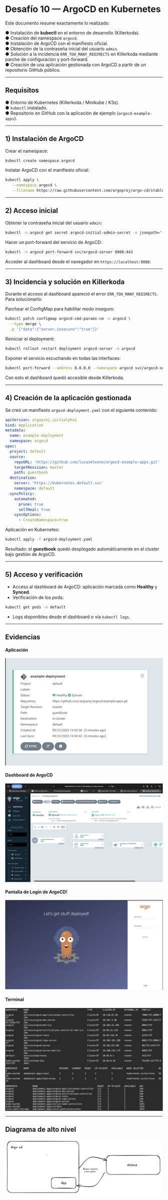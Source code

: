 # Desafío 10 — ArgoCD en Kubernetes  

Este documento resume exactamente lo realizado:  

● Instalación de **kubectl** en el entorno de desarrollo (Killerkoda).  
● Creación del namespace `argocd`.  
● Instalación de ArgoCD con el manifiesto oficial.  
● Obtención de la contraseña inicial del usuario `admin`.  
● Solución a la incidencia `ERR_TOO_MANY_REDIRECTS` en Killerkoda mediante parche de configuración y port-forward.  
● Creación de una aplicación gestionada con ArgoCD a partir de un repositorio GitHub público.  

---

## Requisitos  

● Entorno de Kubernetes (Killerkoda / Minikube / K3s).  
● `kubectl` instalado.  
● Repositorio en GitHub con la aplicación de ejemplo (`argocd-example-apps`).  

---

## 1) Instalación de ArgoCD  

Crear el namespace:  
```bash
kubectl create namespace argocd
```

Instalar ArgoCD con el manifiesto oficial:  
```bash
kubectl apply \
   --namespace argocd \
   --filename https://raw.githubusercontent.com/argoproj/argo-cd/stable/manifests/install.yaml
```

---

## 2) Acceso inicial  

Obtener la contraseña inicial del usuario `admin`:  
```bash
kubectl -n argocd get secret argocd-initial-admin-secret -o jsonpath="{.data.password}" | base64 -d; echo
```

Hacer un port-forward del servicio de ArgoCD:  
```bash
kubectl -n argocd port-forward svc/argocd-server 8080:443
```

Acceder al dashboard desde el navegador en `https://localhost:8080`.

---

## 3) Incidencia y solución en Killerkoda  

Durante el acceso al dashboard apareció el error `ERR_TOO_MANY_REDIRECTS`.  
Para solucionarlo:  

Parchear el ConfigMap para habilitar modo inseguro:  
```bash
kubectl patch configmap argocd-cmd-params-cm -n argocd \
  --type merge \
  -p '{"data":{"server.insecure":"true"}}'
```

Reiniciar el deployment:  
```bash
kubectl rollout restart deployment argocd-server -n argocd
```

Exponer el servicio escuchando en todas las interfaces:  
```bash
kubectl port-forward --address 0.0.0.0 --namespace argocd svc/argocd-server 8080:80
```

Con esto el dashboard quedó accesible desde Killerkoda.

---

## 4) Creación de la aplicación gestionada  

Se creó un manifiesto `argocd-deployment.yaml` con el siguiente contenido:  

```yaml
apiVersion: argoproj.io/v1alpha1
kind: Application
metadata:
  name: example-deployment
  namespace: argocd
spec:
  project: default
  source:
    repoURL: 'https://github.com/lucasmleone/argocd-example-apps.git'
    targetRevision: master
    path: guestbook
  destination:
    server: 'https://kubernetes.default.svc'
    namespace: default
  syncPolicy:
    automated:
      prune: true
      selfHeal: true
    syncOptions:
      - CreateNamespace=true
```

Aplicación en Kubernetes:  
```bash
kubectl apply -f argocd-deployment.yaml
```

Resultado: el **guestbook** quedó desplegado automáticamente en el cluster bajo gestión de ArgoCD.

---

## 5) Acceso y verificación  

- Acceso al dashboard de ArgoCD: aplicación marcada como **Healthy** y **Synced**.  
- Verificación de los pods:  
```bash
kubectl get pods -n default
```
- Logs disponibles desde el dashboard o vía `kubectl logs`.  

---

## Evidencias  

#### Aplicación 
![alt text](img/app.png)

#### Dashboard de ArgoCD
![alt text](img/argo.png)

#### Pantalla de Login de ArgoCD!
![alt text](img/Login.png)

#### Terminal 
![alt text](img/Terminal.png)

---

## Diagrama de alto nivel  

![alt text](img/Diagrama.png)
